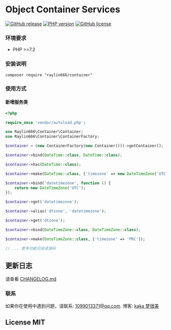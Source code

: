 # Object Container Services

[![GitHub release](https://img.shields.io/github/release/raylin666/container.svg)](https://github.com/raylin666/container/releases)
[![PHP version](https://img.shields.io/badge/php-%3E%207.2-orange.svg)](https://github.com/php/php-src)
[![GitHub license](https://img.shields.io/badge/license-MIT-blue.svg)](#LICENSE)

### 环境要求

* PHP >=7.2

### 安装说明

```
composer require "raylin666/container"
```

### 使用方式

#### 新增服务类
```php
<?php

require_once 'vendor/autoload.php';

use Raylin666\Container\Container;
use Raylin666\Container\ContainerFactory;

$container = (new ContainerFactory(new Container()))->getContainer();

$container->bind(DateTime::class, DateTime::class);

$container->has(DateTime::class);

$container->make(DateTime::class, ['timezone' => new DateTimeZone('UTC')]);

$container->bind('datetimezone', function () {
    return new DateTimeZone('UTC');
});

$container->get('datetimezone');

$container->alias('dtzone', 'datetimezone');

$container->get('dtzone');

$container->bind(DateTimeZone::class, DateTimeZone::class);

$container->make(DateTimeZone::class, ['timezone' => 'PRC']);

// ... 更多功能可阅读源码

```

## 更新日志

请查看 [CHANGELOG.md](CHANGELOG.md)

### 联系

如果你在使用中遇到问题，请联系: [1099013371@qq.com](mailto:1099013371@qq.com). 博客: [kaka 梦很美](http://www.ls331.com)

## License MIT
